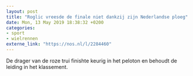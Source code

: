 ```yaml
---
layout: post
title: "Roglic vreesde de finale niet dankzij zijn Nederlandse ploeg"
date: Mon, 13 May 2019 18:38:32 +0200
categories: 
- sport 
- wielrennen 
externe_link: "https://nos.nl/l/2284460"
---
```


De drager van de roze trui finishte keurig in het peloton en behoudt de leiding in het klassement.
